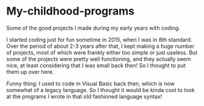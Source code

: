 # My-childhood-programs
Some of the good projects I made during my early years with coding.

I started coding just for fun sometime in 2015, when I was in 8th standard.
Over the period of about 2-3 years after that, I kept making a huge number of projects, most of which were frankly either too simple or just useless.
But some of the projects were pretty well functioning, and they actually seem nice, at least considering that I was small back then!
So I thought to put them up over here.

Funny thing: I used to code in Visual Basic back then, which is now somewhat of a legacy language. So I thought it would be kinda cool to look at the programs I wrote in that old fashioned language syntax!

